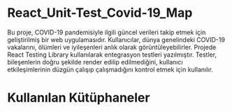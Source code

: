 
# React_Unit-Test_Covid-19_Map

Bu proje, COVID-19 pandemisiyle ilgili güncel verileri takip etmek için geliştirilmiş bir web uygulamasıdır. 
Kullanıcılar, dünya genelindeki COVID-19 vakalarını, ölümleri ve iyileşenleri anlık olarak görüntüleyebilirler.
Projede  React Testing Library kullanılarak  entegrasyon testleri yazılmıştır. Testler, bileşenlerin doğru şekilde render edilip edilmediğini, kullanıcı etkileşimlerinin düzgün çalışıp çalışmadığını kontrol etmek için kullanılır.


# Kullanılan Kütüphaneler
